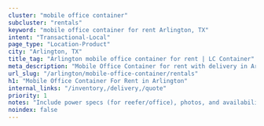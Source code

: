 ```yaml
---
cluster: "mobile office container"
subcluster: "rentals"
keyword: "mobile office container for rent Arlington, TX"
intent: "Transactional-Local"
page_type: "Location-Product"
city: "Arlington, TX"
title_tag: "Arlington mobile office container for rent | LC Container"
meta_description: "Mobile Office Container for rent with delivery in Arlington, TX. LC Container — local Since 2003. Get pricing today."
url_slug: "/arlington/mobile-office-container/rentals"
h1: "Mobile Office Container For Rent in Arlington"
internal_links: "/inventory,/delivery,/quote"
priority: 1
notes: "Include power specs (for reefer/office), photos, and availability."
noindex: false
---
```


<!-- TODO: Add unique city/inventory copy, images, and internal links here. -->
